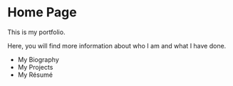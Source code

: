 # Home Page

This is my portfolio.

Here, you will find more information about who I am and what I have done.

* My Biography
* My Projects
* My Résumé
